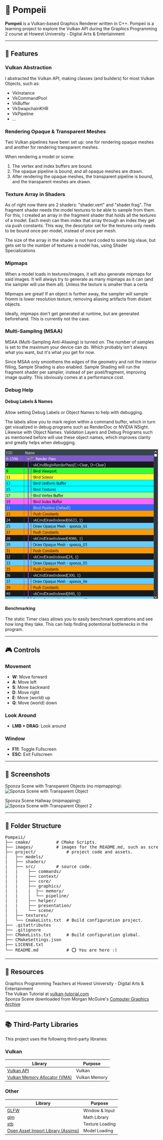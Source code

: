 ﻿# 🌋 Pompeii

**Pompeii** is a Vulkan-based Graphics Renderer written in C++.
Pompeii is a learning project to explore the Vulkan API
during the Graphics Programming 2 course at Howest University - Digital Arts & Entertainment

---

## 🌟 Features

### Vulkan Abstraction

I abstracted the Vulkan API, making classes (and builders) for most Vulkan Objects, such as:

- VkInstance
- VkCommandPool
- VkBuffer
- VkSwapchainKHR
- VkPipeline
- ...


### Rendering Opaque & Transparent Meshes

Two Vulkan pipelines have been set up: one for rendering opaque meshes and another for rendering transparent meshes.

When rendering a model or scene:

1. The vertex and index buffers are bound.
2. The opaque pipeline is bound, and all opaque meshes are drawn.
3. After rendering the opaque meshes, the transparent pipeline is bound, and the transparent meshes are drawn.

### Texture Array in Shaders

As of right now there are 2 shaders: "shader.vert" and "shader.frag". The fragment shader needs the model textures
to be able to sample from them. For this, I created an array in the fragment shader that holds all the textures of a model. Each mesh
can then index that array through an index they get via push constants. This way, the descriptor set for the textures only needs to be bound 
once per model, instead of once per mesh.

The size of the array in the shader is not hard coded to some big vlaue, but gets set to the number of textures a model has, using Shader Specializations

### Mipmaps

When a model loads in textures/images, it will also generate mipmaps for said images.
It will always try to generate as many mipmaps as it can (and the sampler will use them all).
Unless the texture is smaller than a certa

Mipmaps are great!
If an object is further away, the sampler will sample fromm is lower resolution texture, removing aliasing artifacts from distant objects.

Ideally, mipmaps don't get generated at runtime, but are generated beforehand. This is currently not the case.

### Multi-Sampling (MSAA)

MSAA (Multi-Sampling Anti-Aliasing) is turned on. The number of samples is set to the maximum your device can do.
Which probably isn't always what you want, but it's what you get for now.

Since MSAA only smoothens the edges of the geometry and not the interior filling, Sample Shading is also enabled.
Sample Shading will run the fragment shader per sampler, instead of per pixel/fragment, improving image quality. This obviously comes at a performance cost.

### Debug Help

#### Debug Labels & Names

Allow setting Debug Labels or Object Names to help with debugging.

The labels allow you to mark region within a command buffer, which in turn get visualized in debug programs such as RenderDoc or NVIDIA NSight.
<br>Likewise with Object Names. Validation Layers and Debug Programs such as mentioned before will use these object names, which improves clarity and greatly helps when debugging.

![Debug Labels with Colors](./images/DebugLabels.png)

#### Benchmarking

The static Timer class allows you to easily benchmark operations and see how long they take. This can help finding potentional bottlenecks in the program.

---

## 🎮 Controls

### Movement
- **W**: Move forward
- **A**: Move left
- **S**: Move backward
- **D**: Move right
- **E**: Move (world) up
- **Q**: Move (world) down

### Look Around
- **LMB + DRAG**: Look around


### Window
- **F11**: Toggle Fullscreen
- **ESC**: Exit Fullscreen

---

## 📸 Screenshots

Sponza Scene with Transparent Objects (no mipmapping):
![Sponza Scene with Transparent Object](./images/SponzaScene.png)

Sponza Scene Hallway (mipmapping):
![Sponza Scene with Transparent Object 2](./images/SponzaScene2.png)

---

## 📁 Folder Structure

<pre>
Pompeii/ 
├── cmake/			# CMake Scripts.
├── images/			# images for the README.md, such as screenshots.
├── project/			# project code and assets.
|	├── models/
|	├── shaders/
|	├── src/		# source code.
|	|    ├── commands/
|	|    ├── context/
|	|    ├── core/
|	|    ├── graphics/
|	|    |	├── memory/
|	|    |	└── pipeline/
|	|    ├── helper/
|	|    ├── presentation/
|	|    └── scene/
|	├── textures/
|	└── CmakeLists.txt	# Build configuration project.
├── .gitattributes		
├── .gitignore			
├── CMakeLists.txt		# Build configuration global.
├── CMakeSettings.json
├── LICENSE.txt
└── README.md			# ⭕ You are here :)
</pre>

---

## 🙏 Resources

Graphics Programming Teachers at Howest University - Digital Arts & Entertainment <br>
The Vulkan Tutorial at [vulkan-tutorial.com](https://vulkan-tutorial.com) <br>
Sponza Scene downloaded from Morgan McGuire's [Computer Graphics Archive](https://casual-effects.com/data)


---

## 📚 Third-Party Libraries

This project uses the following third-party libraries:

### Vulkan

| Library                                | Purpose          |
|----------------------------------------|------------------|
| [Vulkan API](https://vulkan.lunarg.com) | Vulkan |
| [Vulkan Memory Allocator (VMA)](https://github.com/GPUOpen-LibrariesAndSDKs/VulkanMemoryAllocator.git) | Vulkan Memory |

### Other

| Library                                | Purpose          |
|----------------------------------------|------------------|
| [GLFW](https://github.com/glfw/glfw.git) | Window & Input |
| [glm](https://github.com/g-truc/glm.git) | Math Library |
| [stb](https://github.com/nothings/stb.git) | Texture Loading |
| [Open Asset Import Library (Assimp)](https://github.com/assimp/assimp.git) | Model Loading |
